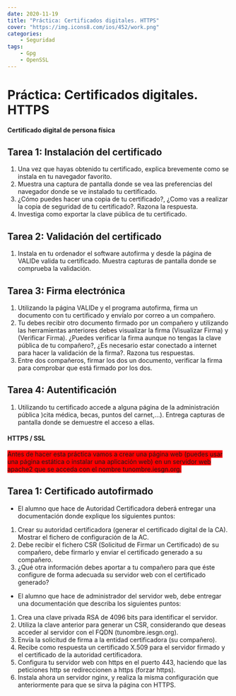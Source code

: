 ```yaml
---
date: 2020-11-19
title: "Práctica: Certificados digitales. HTTPS"
cover: "https://img.icons8.com/ios/452/work.png"
categories: 
    - Seguridad
tags:
    - Gpg
    - OpenSSL
---
```


# Práctica: Certificados digitales. HTTPS 

#### Certificado digital de persona física

## Tarea 1: Instalación del certificado

1. Una vez que hayas obtenido tu certificado, explica brevemente como se instala en tu navegador favorito.
2. Muestra una captura de pantalla donde se vea las preferencias del navegador donde se ve instalado tu certificado.
3. ¿Cómo puedes hacer una copia de tu certificado?, ¿Como vas a realizar la copia de seguridad de tu certificado?. Razona la respuesta.
4. Investiga como exportar la clave pública de tu certificado.

## Tarea 2: Validación del certificado

1. Instala en tu ordenador el software autofirma y desde la página de VALIDe valida tu certificado. Muestra capturas de pantalla donde se comprueba la validación.

## Tarea 3: Firma electrónica

1. Utilizando la página VALIDe y el programa autofirma, firma un documento con tu certificado y envíalo por correo a un compañero.
2. Tu debes recibir otro documento firmado por un compañero y utilizando las herramientas anteriores debes visualizar la firma (Visualizar Firma) y (Verificar Firma). ¿Puedes verificar la firma aunque no tengas la clave pública de tu compañero?, ¿Es necesario estar conectado a internet para hacer la validación de la firma?. Razona tus respuestas.
3. Entre dos compañeros, firmar los dos un documento, verificar la firma para comprobar que está firmado por los dos.

## Tarea 4: Autentificación

1. Utilizando tu certificado accede a alguna página de la administración pública )cita médica, becas, puntos del carnet,…). Entrega capturas de pantalla donde se demuestre el acceso a ellas.

#### HTTPS / SSL

<span style="background-color:red">Antes de hacer esta práctica vamos a crear una página web (puedes usar una página estática o instalar una aplicación web) en un servidor web apache2 que se acceda con el nombre tunombre.iesgn.org.</span>

## Tarea 1: Certificado autofirmado

* El alumno que hace de Autoridad Certificadora deberá entregar una documentación donde explique los siguientes puntos:

1. Crear su autoridad certificadora (generar el certificado digital de la CA). Mostrar el fichero de configuración de la AC.
2. Debe recibir el fichero CSR (Solicitud de Firmar un Certificado) de su compañero, debe firmarlo y enviar el certificado generado a su compañero.
3. ¿Qué otra información debes aportar a tu compañero para que éste configure de forma adecuada su servidor web con el certificado generado?

* El alumno que hace de administrador del servidor web, debe entregar una documentación que describa los siguientes puntos:

1. Crea una clave privada RSA de 4096 bits para identificar el servidor.
2. Utiliza la clave anterior para generar un CSR, considerando que deseas acceder al servidor con el FQDN (tunombre.iesgn.org).
3. Envía la solicitud de firma a la entidad certificadora (su compañero).
4. Recibe como respuesta un certificado X.509 para el servidor firmado y el certificado de la autoridad certificadora.
5. Configura tu servidor web con https en el puerto 443, haciendo que las peticiones http se redireccionen a https (forzar https).
6. Instala ahora un servidor nginx, y realiza la misma configuración que anteriormente para que se sirva la página con HTTPS.

